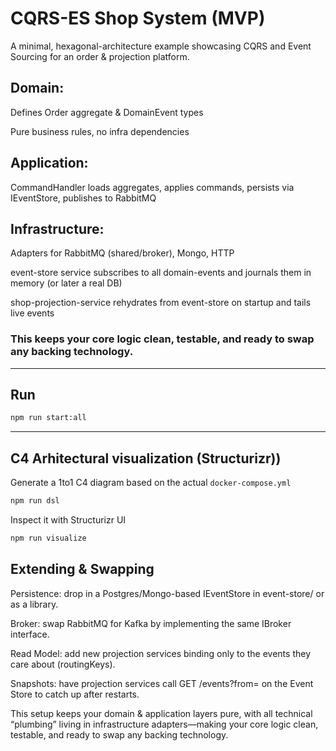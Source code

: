 # CQRS-ES Shop System (MVP)

A minimal, hexagonal-architecture example showcasing CQRS and Event Sourcing for an order & projection platform.

## Domain:

Defines Order aggregate & DomainEvent types

Pure business rules, no infra dependencies

## Application:

CommandHandler loads aggregates, applies commands,
persists via IEventStore, publishes to RabbitMQ

## Infrastructure:

Adapters for RabbitMQ (shared/broker), Mongo, HTTP

event-store service subscribes to all domain-events and journals them in memory (or later a real DB)

shop-projection-service rehydrates from event-store on startup and tails live events

### This keeps your core logic clean, testable, and ready to swap any backing technology.

---
## Run

```bash
npm run start:all
```

---
## C4 Arhitectural visualization (Structurizr))

Generate a 1to1 C4 diagram based on the actual `docker-compose.yml`
```bash
npm run dsl
```

Inspect it with Structurizr UI
```bash
npm run visualize
```

## Extending & Swapping

Persistence: drop in a Postgres/Mongo-based IEventStore in event-store/ or as a library.

Broker: swap RabbitMQ for Kafka by implementing the same IBroker interface.

Read Model: add new projection services binding only to the events they care about (routingKeys).

Snapshots: have projection services call GET /events?from=<timestamp> on the Event Store to catch up after restarts.

This setup keeps your domain & application layers pure, with all technical “plumbing” living in infrastructure adapters—making your core logic clean, testable, and ready to swap any backing technology.